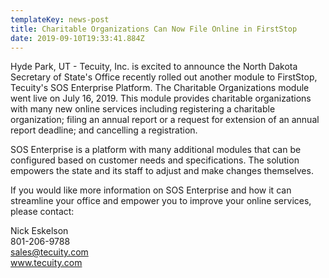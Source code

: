 ```yaml
---
templateKey: news-post
title: Charitable Organizations Can Now File Online in FirstStop
date: 2019-09-10T19:33:41.884Z
---
```

Hyde Park, UT -  Tecuity, Inc. is excited to announce the North Dakota Secretary of State's Office recently rolled out another module to FirstStop, Tecuity's SOS Enterprise Platform.  The Charitable Organizations module went live on July 16, 2019.  This module provides charitable organizations with many new online services including registering a charitable organization; filing an annual report or a request for extension of an annual report deadline; and cancelling a registration.

SOS Enterprise is a platform with many additional modules that can be configured based on customer needs and specifications.  The solution empowers the state and its staff to adjust and make changes themselves.  

If you would like more information on SOS Enterprise and how it can streamline your office and empower you to improve your online services, please contact:

Nick Eskelson\
801-206-9788\
sales@tecuity.com\
www.tecuity.com
